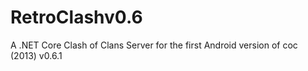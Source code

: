 # RetroClashv0.6
A .NET Core Clash of Clans Server for the first Android version of coc (2013) v0.6.1 
